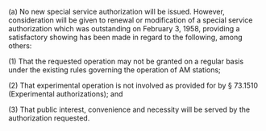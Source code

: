 (a) No new special service authorization will be issued. However, consideration will be given to renewal or modification of a special service authorization which was outstanding on February 3, 1958, providing a satisfactory showing has been made in regard to the following, among others:

(1) That the requested operation may not be granted on a regular basis under the existing rules governing the operation of AM stations;

(2) That experimental operation is not involved as provided for by § 73.1510 (Experimental authorizations); and

(3) That public interest, convenience and necessity will be served by the authorization requested.

